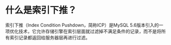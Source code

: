 # 什么是索引下推？
索引下推（Index Condition Pushdown，简称ICP）是MySQL 5.6版本引入的一项优化技术，它允许存储引擎在索引层面就过滤掉不满足条件的记录，而不是将所有索引记录都返回给服务器层再进行过滤。
